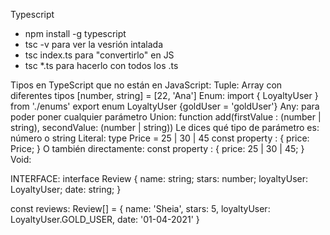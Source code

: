 Typescript
- npm install -g typescript
- tsc -v para ver la vesrión intalada
- tsc index.ts para "convertirlo" en JS
- tsc *.ts para hacerlo con todos los .ts


Tipos en TypeScript que no están en JavaScript:
Tuple: Array con diferentes tipos [number, string] = [22, 'Ana']
Enum:
    import { LoyaltyUser } from './enums'
    export enum LoyaltyUser {goldUser = 'goldUser'}
Any: para poder poner cualquier parámetro
Union: function add(firstValue : (number | string), secondValue: (number | string))
    Le dices qué tipo de parámetro es: número o string
Literal:
    type Price = 25 | 30 | 45
    const property : {
        price: Price;
    }
    O también directamente:
    const property : {
        price: 25 | 30 | 45;
    }
Void:


INTERFACE:
interface Review {
    name: string;
    stars: number;
    loyaltyUser: LoyaltyUser;
    date: string;
}

const reviews: Review[] = {
    name: 'Sheia',
    stars: 5,
    loyaltyUser: LoyaltyUser.GOLD_USER,
    date: '01-04-2021'
}